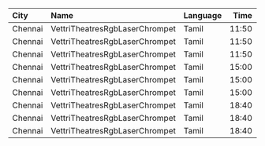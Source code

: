 | City    | Name                           | Language |  Time | Type     | Price | Capacity | Booked |
| :------ | :----------------------------- | :------- | ----: | :------- | ----: | -------: | -----: |
| Chennai | VettriTheatresRgbLaserChrompet | Tamil    | 11:50 | Platinum |  150₹ |       16 |     16 |
| Chennai | VettriTheatresRgbLaserChrompet | Tamil    | 11:50 | Gold     |  110₹ |      204 |     82 |
| Chennai | VettriTheatresRgbLaserChrompet | Tamil    | 11:50 | Silver   |  110₹ |      120 |     27 |
| Chennai | VettriTheatresRgbLaserChrompet | Tamil    | 15:00 | Platinum |  150₹ |       16 |     16 |
| Chennai | VettriTheatresRgbLaserChrompet | Tamil    | 15:00 | Gold     |  110₹ |      204 |     78 |
| Chennai | VettriTheatresRgbLaserChrompet | Tamil    | 15:00 | Silver   |  110₹ |      120 |     25 |
| Chennai | VettriTheatresRgbLaserChrompet | Tamil    | 18:40 | Platinum |  150₹ |       16 |     16 |
| Chennai | VettriTheatresRgbLaserChrompet | Tamil    | 18:40 | Gold     |  110₹ |      204 |     78 |
| Chennai | VettriTheatresRgbLaserChrompet | Tamil    | 18:40 | Silver   |  110₹ |      120 |     25 |